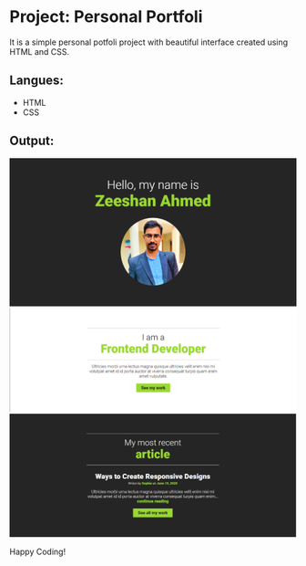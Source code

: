 # Project: Personal Portfoli

It is a simple personal potfoli project with beautiful interface created using HTML and CSS.

## Langues:
- HTML
- CSS

## Output:
![part 1](image.png)
![part 2](image-1.png)
![part 3](image-2.png)

Happy Coding!

